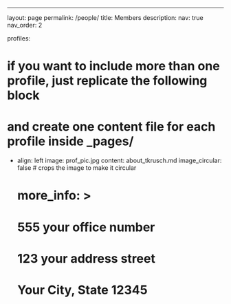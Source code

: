 ---
layout: page
permalink: /people/
title: Members
description: 
nav: true
nav_order: 2

profiles:
  # if you want to include more than one profile, just replicate the following block
  # and create one content file for each profile inside _pages/
  - align: left
    image: prof_pic.jpg
    content: about_tkrusch.md
    image_circular: false # crops the image to make it circular
    # more_info: >
    #  <p>555 your office number</p>
    #  <p>123 your address street</p>
    #  <p>Your City, State 12345</p>
